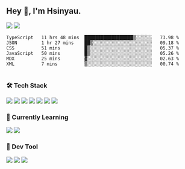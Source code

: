 ## Hey 👋, I'm Hsinyau.

<img src="https://github-readme-stats.vercel.app/api/top-langs/?username=Hsinyau&layout=compact">
<img src="https://github-readme-stats.vercel.app/api?username=Hsinyau&show_icons=true"/>

<table>
<!--START_SECTION:waka-->

```text
TypeScript   11 hrs 48 mins  ██████████████████▒░░░░░░   73.98 %
JSON         1 hr 27 mins    ██▒░░░░░░░░░░░░░░░░░░░░░░   09.18 %
CSS          51 mins         █▒░░░░░░░░░░░░░░░░░░░░░░░   05.37 %
JavaScript   50 mins         █▒░░░░░░░░░░░░░░░░░░░░░░░   05.26 %
MDX          25 mins         ▓░░░░░░░░░░░░░░░░░░░░░░░░   02.63 %
XML          7 mins          ▒░░░░░░░░░░░░░░░░░░░░░░░░   00.74 %
```

<!--END_SECTION:waka-->
</table>

### 🛠 Tech Stack

![](https://img.shields.io/badge/HTML5-black?style=flat&logo=html5)
![](https://img.shields.io/badge/CSS3-black?style=flat&logo=css3)
![](https://img.shields.io/badge/Javascript-black?style=flat&logo=javascript)
![](https://img.shields.io/badge/Vue-black?style=flat&logo=vuedotjs)
![](https://img.shields.io/badge/node.js-black?style=flat&logo=nodedotjs)
![](https://img.shields.io/badge/MangoDB-black?style=flat&logo=mongodb)
![](https://img.shields.io/badge/MySQL-black?style=flat&logo=mysql)

### 📖 Currently Learning

![](https://img.shields.io/badge/TypeScript-black?style=flat&logo=typescript)
![](https://img.shields.io/badge/React-black?style=flat&logo=react)

### 📏 Dev Tool

<!-- <img src="https://media.giphy.com/media/SWoSkN6DxTszqIKEqv/giphy.gif" align="right" height="275" /> -->
![](https://img.shields.io/badge/Editor-VSCode-blue?style=flat-square&logo=visual-studio-code&logoColor=blue)
![](https://img.shields.io/badge/IDE-WebStorm-orange?style=flat-square&logo=webstorm&logoColor=white)
![](https://img.shields.io/badge/API-Postman-blue?style=flat-square&logo=postman&logoColor=orange)
